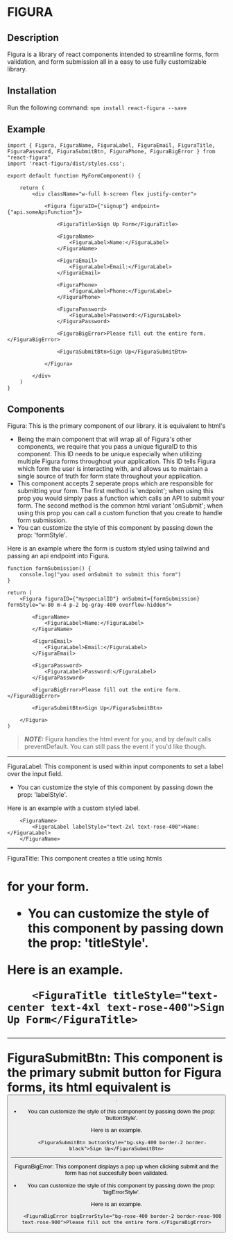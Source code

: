 # FIGURA

## Description
Figura is a library of react components intended to streamline forms, form validation, and form submission all in a easy to use fully customizable library.
## Installation
Run the following command:
`npm install react-figura --save`

## Example

```
import { Figura, FiguraName, FiguraLabel, FiguraEmail, FiguraTitle, 
FiguraPassword, FiguraSubmitBtn, FiguraPhone, FiguraBigError } from "react-figura"
import 'react-figura/dist/styles.css';

export default function MyFormComponent() {

    return (
        <div className="w-full h-screen flex justify-center">

            <Figura figuraID={"signup"} endpoint={"api.someApiFunction"}>

                <FiguraTitle>Sign Up Form</FiguraTitle>

                <FiguraName>
                    <FiguraLabel>Name:</FiguraLabel>
                </FiguraName>

                <FiguraEmail>
                    <FiguraLabel>Email:</FiguraLabel>
                </FiguraEmail>

                <FiguraPhone>
                    <FiguraLabel>Phone:</FiguraLabel>
                </FiguraPhone>

                <FiguraPassword>
                    <FiguraLabel>Password:</FiguraLabel>
                </FiguraPassword>

                <FiguraBigError>Please fill out the entire form.</FiguraBigError>

                <FiguraSubmitBtn>Sign Up</FiguraSubmitBtn>

            </Figura>

        </div>
    )
}
```

## Components

Figura: This is the primary component of our library. it is equivalent to html's <Form>

- Being the main component that will wrap all of Figura's other components, we require that you pass a unique figuraID to this component. This ID needs to be unique especially when utilizing multiple Figura forms throughout your application. This ID tells Figura which form the user is interacting with, and allows us to maintain a single source of truth for form state throughout your application.
- This component accepts 2 seperate props which are responsible for submitting your form. The first method is 'endpoint'; when using this prop you would simply pass a function which calls an API to submit your form. The second method is the common html variant 'onSubmit'; when using this prop you can call a custom function that you create to handle form submission.
- You can customize the style of this component by passing down the prop: 'formStyle'.

Here is an example where the form is custom styled using tailwind and passing an api endpoint into Figura.

```
function formSubmission() {
    console.log("you used onSubmit to submit this form")
}

return (
    <Figura figuraID={"myspecialID"} onSubmit={formSubmission} formStyle="w-80 m-4 p-2 bg-gray-400 overflow-hidden">

        <FiguraName>
            <FiguraLabel>Name:</FiguraLabel>
        </FiguraName>

        <FiguraEmail>
            <FiguraLabel>Email:</FiguraLabel>
        </FiguraEmail>

        <FiguraPassword>
            <FiguraLabel>Password:</FiguraLabel>
        </FiguraPassword>

        <FiguraBigError>Please fill out the entire form.</FiguraBigError>

        <FiguraSubmitBtn>Sign Up</FiguraSubmitBtn>

    </Figura>
)
```

> **_NOTE:_** Figura handles the html event for you, and by default calls preventDefault. You can still pass the event if you'd like though.

___


FiguraLabel: This component is used within input components to set a label over the input field.

- You can customize the style of this component by passing down the prop: 'labelStyle'.

Here is an example with a custom styled label.

```
    <FiguraName>
        <FiguraLabel labelStyle="text-2xl text-rose-400">Name:</FiguraLabel>
    </FiguraName>
```

___

FiguraTitle: This component creates a title using htmls <h1> for your form. 

- You can customize the style of this component by passing down the prop: 'titleStyle'.

Here is an example.

```
    <FiguraTitle titleStyle="text-center text-4xl text-rose-400">Sign Up Form</FiguraTitle>
```

___

FiguraSubmitBtn: This component is the primary submit button for Figura forms, its html equivalent is <button>.

- You can customize the style of this component by passing down the prop: 'buttonStyle'.

Here is an example.

```
    <FiguraSubmitBtn buttonStyle="bg-sky-400 border-2 border-black">Sign Up</FiguraSubmitBtn>
```

___

FiguraBigError: This component displays a pop up when clicking submit and the form has not succesfully been validated.

- You can customize the style of this component by passing down the prop: 'bigErrorStyle'.

Here is an example.

```
    <FiguraBigError bigErrorStyle="bg-rose-400 border-2 border-rose-900 text-rose-900">Please fill out the entire form.</FiguraBigError>
```


